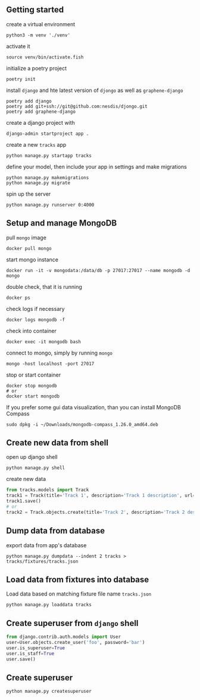 ## Getting started

create a virtual environment

```shell
python3 -m venv './venv'
```

activate it

```shell
source venv/bin/activate.fish
```

initialize a poetry project

```shell
poetry init
```

install `django` and hte latest version of `djongo` as well as `graphene-django`

```shell
poetry add django
poetry add git+ssh://git@github.com:nesdis/djongo.git
poetry add graphene-django
```

create a django project with

```shell
django-admin startproject app .
```

create a new `tracks` app

```shell
python manage.py startapp tracks
```

define your model, then include your app in settings and make migrations

```shell
python manage.py makemigrations
python manage.py migrate
```

spin up the server

```shell
python manage.py runserver 0:4000
```

## Setup and manage MongoDB

pull `mongo` image

```shell
docker pull mongo
```

start mongo instance

```shell
docker run -it -v mongodata:/data/db -p 27017:27017 --name mongodb -d mongo
```

double check, that it is running

```shell
docker ps
```

check logs if necessary

```shell
docker logs mongodb -f
```

check into container

```shell
docker exec -it mongodb bash
```

connect to mongo, simply by running `mongo`

```shell
mongo -host localhost -port 27017
```

stop or start container

```shell
docker stop mongodb
# or
docker start mongodb
```

If you prefer some gui data visualization, than you can install MongoDB Compass

```shell
sudo dpkg -i ~/Downloads/mongodb-compass_1.26.0_amd64.deb

```

## Create new data from shell

open up django shell

```shell
python manage.py shell
```

create new data

```python
from tracks.models import Track
track1 = Track(title='Track 1', description='Track 1 description', url='https://localhost/track1')
track1.save()
# or
track2 = Track.objects.create(title='Track 2', description='Track 2 description', url='https://localhost/track2')
```

## Dump data from database

export data from app's database

```shell
python manage.py dumpdata --indent 2 tracks > tracks/fixtures/tracks.json
```

## Load data from fixtures into database

Load data based on matching fixture file name `tracks.json`

```shell
python manage.py loaddata tracks
```

## Create superuser from `django` shell

```python
from django.contrib.auth.models import User
user=User.objects.create_user('foo', password='bar')
user.is_superuser=True
user.is_staff=True
user.save()
```

## Create superuser

```shell
python manage.py createsuperuser
```
